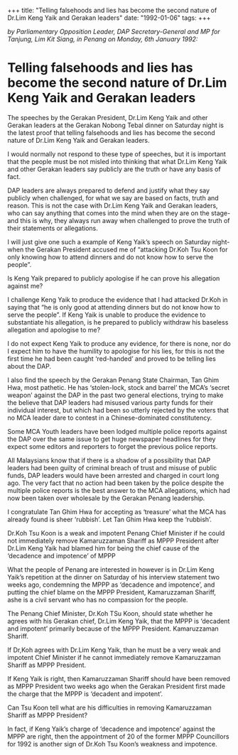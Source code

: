 +++ 
title: "Telling falsehoods and lies has become the second nature of Dr.Lim Keng Yaik and Gerakan leaders"
date: "1992-01-06"
tags:
+++

_by Parliamentary Opposition Leader, DAP Secretary-General and MP for Tanjung, Lim Kit Siang, in Penang on Monday, 6th January 1992:_

# Telling falsehoods and lies has become the second nature of Dr.Lim Keng Yaik and Gerakan leaders

The speeches by the Gerakan President, Dr.Lim Keng Yaik and other Gerakan leaders at the Gerakan Nobong Tebal dinner on Saturday night is the latest proof that telling falsehoods and lies has become the second nature of Dr.Lim Keng Yaik and Gerakan leaders.</u>

I would normally not respond to these type of speeches, but it is important that the people must be not misled into thinking that what Dr.Lim Keng Yaik and other Gerakan leaders say publicly are the truth or have any basis of fact.

DAP leaders are always prepared to defend and justify what they say publicly when challenged, for what we say are based on facts, truth and reason. This is not the case with Dr.Lim Keng Yaik and Gerakan leaders, who can say anything that comes into the mind when they are on the stage-and this is why, they always run away when challenged to prove the truth of their statements or allegations.

I will just give one such a example of Keng Yaik’s speech on Saturday night-when the Gerakan President accused me of “attacking Dr.Koh Tsu Koon for only knowing how to attend dinners and do not know how to serve the people”.

Is Keng Yaik prepared to publicly apologise if he can prove his allegation against me?

I challenge Keng Yaik to produce the evidence that I had attacked Dr.Koh in saying that “he is only good at attending dinners but do not know how to serve the people”. If Keng Yaik is unable to produce the evidence to substantiate his allegation, is he prepared to publicly withdraw his baseless allegation and apologise to me?

I do not expect Keng Yaik to produce any evidence, for there is none, nor do I expect him to have the humility to apologise for his lies, for this is not the first time he had been caught ‘red-handed’ and proved to be telling lies about the DAP.

I also find the speech by the Gerakan Penang State Chairman, Tan Ghim Hwa, most pathetic. He has ‘stolen-lock, stock and barrel’ the MCA’s ‘secret weapon’ against the DAP in the past two general elections, trying to make the believe that DAP leaders had misused various party funds for their individual interest, but which had been so utterly rejected by the voters that no MCA leader  dare to contest in a Chinese-dominated constitutency.

Some MCA Youth leaders have been lodged multiple police reports against the DAP over the same issue to get huge newspaper headlines for they expect some editors and reporters to forget the previous police reports.

All Malaysians know that if there is a shadow of a possibility that DAP leaders had been guilty of criminal breach of trust and misuse of public funds, DAP leaders would have been arrested and charged in court long ago. The very fact that no action had been taken by the police despite the multiple police reports is the best answer to the MCA allegations, which had now been taken over wholesale by the Gerakan Penang leadership.

I congratulate Tan Ghim Hwa for accepting as ‘treasure’ what the MCA has already found is sheer ‘rubbish’. Let Tan Ghim Hwa keep the ‘rubbish’.

Dr.Koh Tsu Koon is a weak and impotent Penang Chief Minister if he could not immediately remove Kamaruzzaman Shariff as MPPP President after Dr.Lim Keng Yaik had blamed him for being the chief cause of the ‘decadence and impotence’ of MPPP

What the people of Penang are interested in however is in Dr.Lim Keng Yaik’s repetition at the dinner on Saturday of his interview statement two weeks ago, condemning the MPPP as ‘decadence and impotence’, and putting the chief blame on the MPPP President, Kamaruzzaman Shariff, ashe is a civil servant who has no compassion for the people.

The Penang Chief Minister, Dr.Koh TSu Koon, should state whether he agrees with his Gerakan chief, Dr.Lim Keng Yaik, that the MPPP is ‘decadent and impotent’ primarily because of the MPPP President. Kamaruzzaman Shariff.

If Dr,Koh agrees with Dr.Lim Keng Yaik, than he must be a very weak and impotent Chief Minister if he cannot immediately remove Kamaruzzaman Shariff as MPPP President.

If Keng Yaik is right, then Kamaruzzaman Shariff should have been removed as MPPP President two weeks ago when the Gerakan President first made the charge that the MPPP is ‘decadent and impotent’.

Can Tsu Koon tell what are his difficulties in removing Kamaruzzaman Shariff as MPPP President?

In fact, if Keng Yaik’s charge of ‘decadence and impotence’ against the MPPP are right, then the appointment of 20 of the former MPPP Councillors for 1992 is another sign of Dr.Koh Tsu Koon’s weakness and impotence.
 
